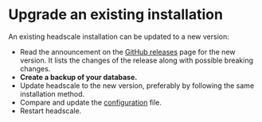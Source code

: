 # Upgrade an existing installation

An existing headscale installation can be updated to a new version:

- Read the announcement on the [GitHub releases](https://github.com/juanfont/headscale/releases) page for the new
  version. It lists the changes of the release along with possible breaking changes.
- **Create a backup of your database.**
- Update headscale to the new version, preferably by following the same installation method.
- Compare and update the [configuration](../ref/configuration.md) file.
- Restart headscale.

